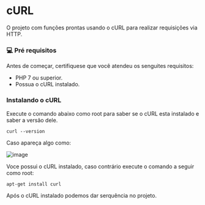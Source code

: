 # cURL

O projeto com funções prontas usando o cURL para realizar requisições via HTTP.

### 💻 Pré requisitos
Antes de começar, certifiquese que você atendeu os senguites requisitos:
* PHP 7 ou superior.
* Possua o cURL instalado.

### Instalando o cURL
Execute o comando abaixo como root para saber se o cURL esta instalado e saber a versão dele.
```
curl --version
```
Caso apareça algo como:

![image](https://user-images.githubusercontent.com/21115766/184518162-d1b4f87a-f1a3-44ec-9990-5a1b5aa9be8a.png)

Voce possui o cURL instalado, caso contrário execute o comando a seguir como root:
```
apt-get install curl
```

Após o cURL instalado podemos dar serquência no projeto.
